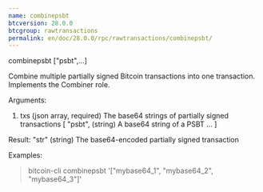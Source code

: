 ```yaml
---
name: combinepsbt
btcversion: 28.0.0
btcgroup: rawtransactions
permalink: en/doc/28.0.0/rpc/rawtransactions/combinepsbt/
---
```


combinepsbt ["psbt",...]

Combine multiple partially signed Bitcoin transactions into one transaction.
Implements the Combiner role.

Arguments:
1. txs            (json array, required) The base64 strings of partially signed transactions
     [
       "psbt",    (string) A base64 string of a PSBT
       ...
     ]

Result:
"str"    (string) The base64-encoded partially signed transaction

Examples:
> bitcoin-cli combinepsbt '["mybase64_1", "mybase64_2", "mybase64_3"]'


